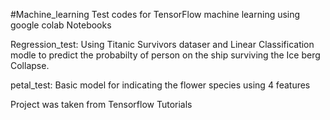 #Machine_learning
Test codes for TensorFlow machine learning using google colab Notebooks 

Regression_test:
    Using Titanic Survivors dataser and Linear Classification modle to predict the probabilty of     person on the ship surviving the Ice berg Collapse.


petal_test:
    Basic model for indicating the flower species using 4 features 

Project was taken from Tensorflow Tutorials
